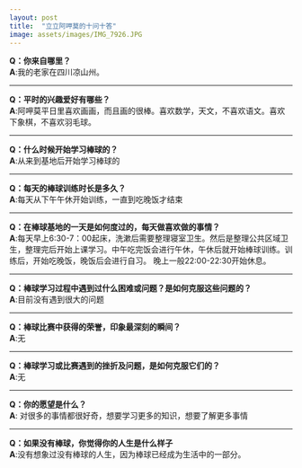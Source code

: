 ```yaml
---
layout: post
title:  "立立阿呷莫的十问十答"
image: assets/images/IMG_7926.JPG
---
```


**Q：你来自哪里？**       
**A**:我的老家在四川凉山州。
****
**Q：平时的兴趣爱好有哪些？**       
**A**:阿呷莫平日里喜欢画画，而且画的很棒。喜欢数学，天文，不喜欢语文。喜欢下象棋，不喜欢羽毛球。
****
**Q：什么时候开始学习棒球的？**       
**A**:从来到基地后开始学习棒球的    
*****
**Q：每天的棒球训练时长是多久？**     
**A**:每天从下午午休开始训练，一直到吃晚饭才结束      
****
**Q：在棒球基地的一天是如何度过的，每天做喜欢做的事情？**     
**A**:每天早上6:30-7：00起床，洗漱后需要整理寝室卫生。然后是整理公共区域卫生，整理完后开始上课学习。中午吃完饭会进行午休，午休后就开始棒球训练。训练后，开始吃晚饭，晚饭后会进行自习。 晚上一般22:00-22:30开始休息。       
****
**Q：棒球学习过程中遇到过什么困难或问题？是如何克服这些问题的？**     
**A**:目前没有遇到很大的问题     
****
**Q：棒球比赛中获得的荣誉，印象最深刻的瞬间？**     
**A**:无     
**** 
**Q：棒球学习或比赛遇到的挫折及问题，是如何克服它们的？**       
**A**:无     
****
**Q：你的愿望是什么？**     
**A**: 对很多的事情都很好奇，想要学习更多的知识，想要了解更多事情     
****
**Q：如果没有棒球，你觉得你的人生是什么样子**         
**A**:没有想象过没有棒球的人生，因为棒球已经成为生活中的一部分。     

